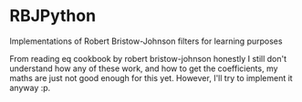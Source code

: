# RBJPython
Implementations of Robert Bristow-Johnson filters for learning purposes

From reading eq cookbook by robert bristow-johnson
honestly I still don't understand how any of these work, and how to get the coefficients, my maths are just not good enough for this yet. However, I'll try to implement it anyway :p.
